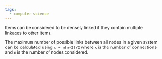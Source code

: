 ```yaml
---
tags:
  - computer-science
---
```

Items can be considered to be densely linked if they contain multiple linkages to other items.

The maximum number of possible links between all nodes in a given system can be calculated using `c = n(n-2)/2` where `c` is the number of connections and `n` is the number of nodes considered.
